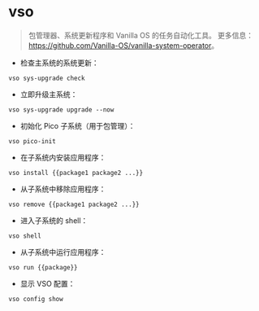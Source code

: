 # vso

> 包管理器、系统更新程序和 Vanilla OS 的任务自动化工具。
> 更多信息：<https://github.com/Vanilla-OS/vanilla-system-operator>。

- 检查主系统的系统更新：

`vso sys-upgrade check`

- 立即升级主系统：

`vso sys-upgrade upgrade --now`

- 初始化 Pico 子系统（用于包管理）：

`vso pico-init`

- 在子系统内安装应用程序：

`vso install {{package1 package2 ...}}`

- 从子系统中移除应用程序：

`vso remove {{package1 package2 ...}}`

- 进入子系统的 shell：

`vso shell`

- 从子系统中运行应用程序：

`vso run {{package}}`

- 显示 VSO 配置：

`vso config show`